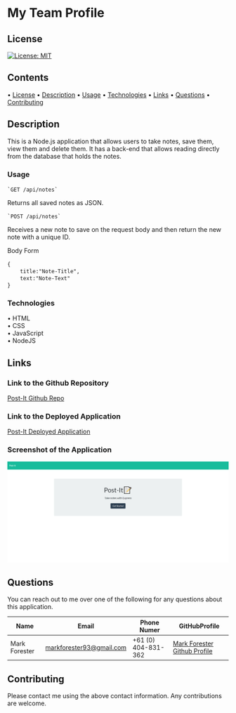 # My Team Profile

## License

[![License: MIT](https://img.shields.io/badge/License-MIT-yellow.svg)](https://opensource.org/licenses/MIT)

## Contents

• [License](#license)
• [Description](#description)
• [Usage](#usage)
• [Technologies](#technologies)
• [Links](#links)
• [Questions](#questions)
• [Contributing](#contributing)

## Description

This is a Node.js application that allows users to take notes, save them, view them and delete them. It has a back-end that allows reading directly from the database that holds the notes.

### Usage

```HTTP
`GET /api/notes`
```

Returns all saved notes as JSON.

```HTTP
`POST /api/notes`
```

Receives a new note to save on the request body and then return the new note with a unique ID.

Body Form

```Body
{
    title:"Note-Title",
    text:"Note-Text"
}
```

### Technologies

• HTML  
• CSS  
• JavaScript  
• NodeJS

## Links

### Link to the Github Repository

[Post-It Github Repo](https://github.com/forester93/post-it/)

### Link to the Deployed Application

[Post-It Deployed Application](https://shrouded-spire-81983.herokuapp.com/)

### Screenshot of the Application

![Screenshot of the page](./assets/images/screenshot-01.PNG)

## Questions

You can reach out to me over one of the following for any questions about this application.

| Name          | Email                    | Phone Numer         | GitHubProfile                                                  |
| ------------- | ------------------------ | ------------------- | -------------------------------------------------------------- |
| Mark Forester | markforester93@gmail.com | +61 (0) 404-831-362 | [Mark Forester Github Profile](https://github.com/forester93/) |

## Contributing

Please contact me using the above contact information. Any contributions are welcome.
